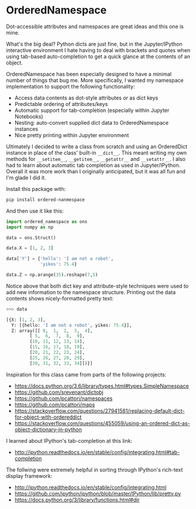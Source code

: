 # OrderedNamespace

Dot-accessible attributes and namespaces are great ideas and this one is mine.

What's the big deal?  Python dicts are just fine, but in the Jupyter/IPython interactive environment I hate having to deal with brackets and quotes when using tab-based auto-completion to get a quick glance at the contents of an object.

OrderedNamespace has been especially designed to have a minimal number of things that bug me.  More specifically, I wanted my namespace implementation to support the following functionality:

- Access data contents as dot-style attributes _or_ as dict keys
- Predictable ordering of attributes/keys
- Automatic support for tab-completion (especially within Jupyter Notebooks)
- Nesting: auto-convert supplied dict data to OrderedNamespace instances
- Nice pretty printing within Jupyter environment

Ultimately I decided to write a class from scratch and using an OrderedDict instance in place of the class' built-in `__dict__`.  This meant writing my own methods for `__setitem__`, `__getitem__`, `__getattr__` and `__setattr__`.  I also had to learn about automatic tab completion as used in Jupyter/IPython.  Overall it was more work than I originally anticipated, but it was all fun and I'm glade I did it.

Install this package with:

```bash
pip install ordered-nanmespace
```

And then use it like this:

```py
import ordered_namespace as ons
import numpy as np

data = ons.Struct()

data.X = [1, 2, 3]

data['Y'] = {'hello': 'I am not a robot',
             'yikes': 75.4}

data.Z = np.arange(35).reshape(7,5)
```

Notice above that both dict key and attribute-style techniques were used to add new information to the namespace structure.  Printing out the data contents shows nicely-formatted pretty text:

```py
>>> data

[{X: [1, 2, 3],
  Y: [{hello: 'I am not a robot', yikes: 75.4}],
  Z: array([[ 0,  1,  2,  3,  4],
         [ 5,  6,  7,  8,  9],
         [10, 11, 12, 13, 14],
         [15, 16, 17, 18, 19],
         [20, 21, 22, 23, 24],
         [25, 26, 27, 28, 29],
         [30, 31, 32, 33, 34]])}]
```


Inspiration for this class came from parts of the following projects:
- https://docs.python.org/3.6/library/types.html#types.SimpleNamespace
- https://github.com/srevenant/dictobj
- https://github.com/pcattori/namespaces
- https://github.com/pcattori/maps
- https://stackoverflow.com/questions/27941581/replacing-default-dict-for-object-with-ordereddict
- https://stackoverflow.com/questions/455059/using-an-ordered-dict-as-object-dictionary-in-python

I learned about IPython's tab-completion at this link:
- http://ipython.readthedocs.io/en/stable/config/integrating.html#tab-completion

The follwing were extremely helpful in sorting through IPython's rich-text display framework:
- http://ipython.readthedocs.io/en/stable/config/integrating.html
- https://github.com/ipython/ipython/blob/master/IPython/lib/pretty.py
- https://docs.python.org/3/library/functions.html#dir
